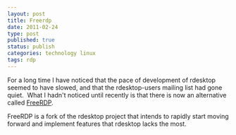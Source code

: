 ```yaml
--- 
layout: post 
title: Freerdp
date: 2011-02-24
type: post 
published: true 
status: publish
categories: technology linux
tags: rdp
---
```


For a long time I have noticed that the pace of development of rdesktop
seemed to have slowed, and that the rdesktop-users mailing list had gone
quiet.  What I hadn't noticed until recently is that there is now an
alternative called [FreeRDP](http://www.freerdp.com/).

FreeRDP is a fork of the rdesktop project that intends to rapidly start
moving forward and implement features that rdesktop lacks the most.

